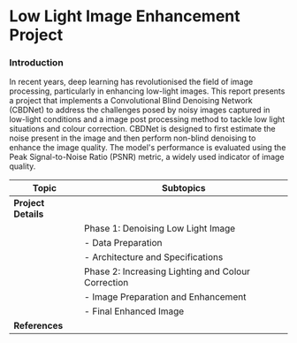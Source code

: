 # Low Light Image Enhancement Project

### Introduction
In recent years, deep learning has revolutionised the field of image processing, particularly in enhancing low-light images. This report presents a project that implements a Convolutional Blind Denoising Network (CBDNet) to address the challenges posed by noisy images captured in low-light conditions and a image post processing method to tackle low light situations and colour correction. CBDNet is designed to first estimate the noise present in the image and then perform non-blind denoising to enhance the image quality. The model's performance is evaluated using the Peak Signal-to-Noise Ratio (PSNR) metric, a widely used indicator of image quality.

| Topic                            | Subtopics                         |
|----------------------------------|-----------------------------------|
| **Project Details**              |                                   |
|                                  | Phase 1: Denoising Low Light Image|
|                                  | - Data Preparation                |
|                                  | - Architecture and Specifications |
|                                  | Phase 2: Increasing Lighting and Colour Correction |
|                                  | - Image Preparation and Enhancement |
|                                  | - Final Enhanced Image            |
| **References**                   |                                   |
